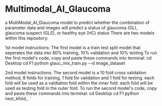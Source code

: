 # Multimodal_AI_Glaucoma
a MultiModal_AI_Glaucoma model to predict whether the combination of parameter data and images will predict a status of glaucoma (GL), glaucoma suspect (GLS), or healthy eye (HC) status
There are two models within this repository:

1st model instructions:
The first model is a train test split model that seperates the data into 80% training, 10% validation and 10% testing
To run the first model's code, copy and paste these commands into terminal:
cd Desktop
cd F1
python glauc_mix_train.py --d image_dataset


2nd model instructions:
The second model is a 10 fold cross validation method, 8 folds for training, 1 fold for validation and 1 fold for testing.
each fold will be used as a valdiation fold within the inner fold.
each fold will be used as testing fold in the outer fold.
To run the second model's code, copy and paste these commands into terminal:
cd Desktop
cd F1
python nest_kfold_
